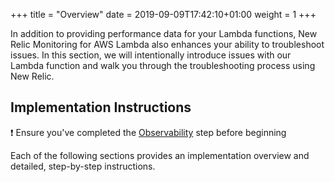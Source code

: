 +++
title = "Overview"
date = 2019-09-09T17:42:10+01:00
weight = 1
+++

In addition to providing performance data for your Lambda functions, New Relic Monitoring for AWS Lambda also enhances your ability to troubleshoot issues. In this section, we will intentionally introduce issues with our Lambda function and walk you through the troubleshooting process using New Relic.

## Implementation Instructions

:heavy_exclamation_mark: Ensure you've completed the [Observability][observability] step before beginning

Each of the following sections provides an implementation overview and detailed, step-by-step instructions. 

[observability]: ../5_observability.html
